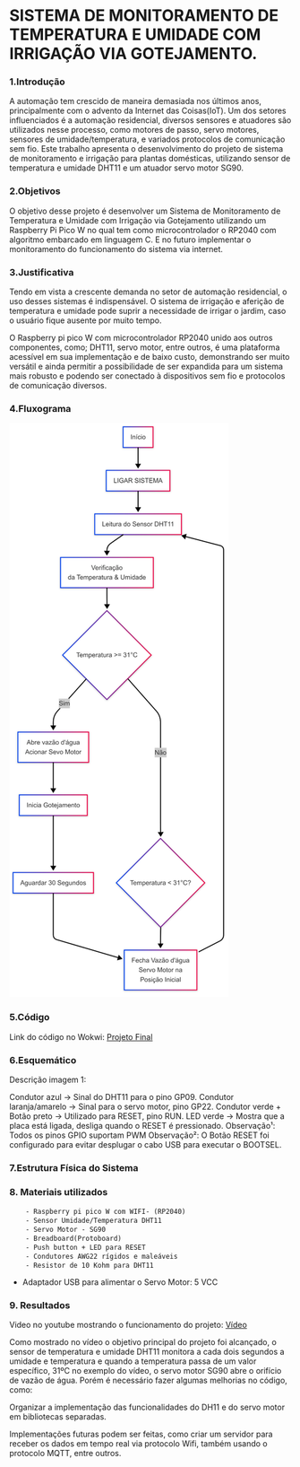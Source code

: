 # SISTEMA DE MONITORAMENTO DE TEMPERATURA E UMIDADE COM IRRIGAÇÃO VIA GOTEJAMENTO.

### 1.Introdução

A automação tem crescido de maneira demasiada nos últimos anos,
principalmente com o advento da Internet das Coisas(IoT). Um dos setores
influenciados é a automação residencial, diversos sensores e atuadores são
utilizados nesse processo, como motores de passo, servo motores, sensores de
umidade/temperatura, e variados protocolos de comunicação sem fio.
Este trabalho apresenta o desenvolvimento do projeto de sistema de
monitoramento e irrigação para plantas domésticas, utilizando sensor de
temperatura e umidade DHT11 e um atuador servo motor SG90.

### 2.Objetivos

O objetivo desse projeto é desenvolver um Sistema de Monitoramento de
Temperatura e Umidade com Irrigação via Gotejamento utilizando um
Raspberry Pi Pico W no qual tem como microcontrolador o RP2040 com
algoritmo embarcado em linguagem C. E no futuro implementar o
monitoramento do funcionamento do sistema via internet.

### 3.Justificativa

Tendo em vista a crescente demanda no setor de automação residencial, o uso desses sistemas é indispensável. O sistema de irrigação e aferição de temperatura e umidade pode suprir a necessidade de irrigar o jardim, caso o usuário fique ausente por muito tempo.

O Raspberry pi pico W com microcontrolador RP2040 unido aos outros componentes, como; DHT11, servo motor, entre outros, é uma plataforma acessível em sua implementação e de baixo custo, demonstrando ser muito versátil e ainda permitir a possibilidade de ser expandida para um sistema mais robusto e podendo ser conectado à dispositivos sem fio e protocolos de comunicação diversos.

### 4.Fluxograma

<img src="https://github.com/bryandefender/Embarcatech_Projeto_Final_Bryan_SSousa/blob/main/imagens_projeto_final/1_Fluxograma.png">

### 5.Código

Link do código no Wokwi: [Projeto Final ](https://wokwi.com/projects/422375763892697089)

### 6.Esquemático

Descrição imagem 1:

Condutor azul -> Sinal do DHT11 para o pino GP09.
Condutor laranja/amarelo -> Sinal para o servo motor, pino GP22.
Condutor verde + Botão preto -> Utilizado para RESET, pino RUN.
LED verde -> Mostra que a placa está ligada, desliga quando o RESET é pressionado.
Observação¹:  Todos os pinos GPIO suportam PWM
Observação²: O Botão RESET foi configurado para evitar desplugar o cabo USB para executar o BOOTSEL.

### 7.Estrutura Física do Sistema

### 8. Materiais utilizados

		- Raspberry pi pico W com WIFI- (RP2040)
		- Sensor Umidade/Temperatura DHT11
		- Servo Motor - SG90
		- Breadboard(Protoboard)
		- Push button + LED para RESET
		- Condutores AWG22 rígidos e maleáveis 
		- Resistor de 10 Kohm para DHT11
- Adaptador USB para alimentar o Servo Motor: 5 VCC




### 9. Resultados

Video no youtube mostrando o funcionamento do projeto: [Vídeo](https://youtu.be/4W-uVQUyRb8 )

Como mostrado no vídeo o objetivo principal do projeto foi alcançado, o sensor de temperatura e umidade DHT11 monitora a cada dois segundos a umidade e temperatura e quando a temperatura passa de um valor específico, 31ºC no exemplo do vídeo, o servo motor SG90 abre o orifício de vazão de água. Porém é necessário fazer algumas melhorias no código, como:

Organizar a implementação das funcionalidades do DH11 e do servo motor em bibliotecas separadas.

Implementações futuras podem ser feitas, como criar um servidor para receber os dados em tempo real via protocolo Wifi, também usando o protocolo MQTT, entre outros.

